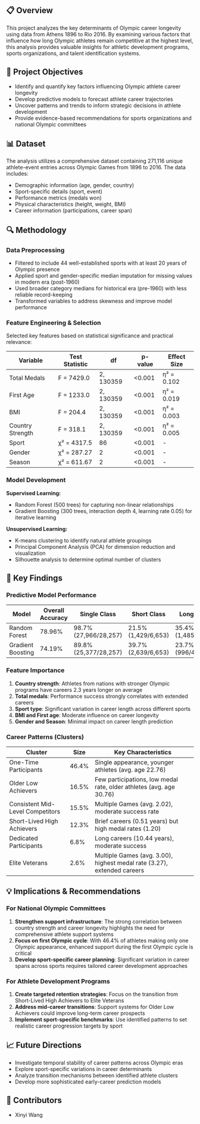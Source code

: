 ## 📋 Overview

This project analyzes the key determinants of Olympic career longevity using data from Athens 1896 to Rio 2016. By examining various factors that influence how long Olympic athletes remain competitive at the highest level, this analysis provides valuable insights for athletic development programs, sports organizations, and talent identification systems.

## 🎯 Project Objectives

- Identify and quantify key factors influencing Olympic athlete career longevity
- Develop predictive models to forecast athlete career trajectories
- Uncover patterns and trends to inform strategic decisions in athlete development
- Provide evidence-based recommendations for sports organizations and national Olympic committees

## 📊 Dataset

The analysis utilizes a comprehensive dataset containing 271,116 unique athlete-event entries across Olympic Games from 1896 to 2016. The data includes:

- Demographic information (age, gender, country)
- Sport-specific details (sport, event)
- Performance metrics (medals won)
- Physical characteristics (height, weight, BMI)
- Career information (participations, career span)

## 🔍 Methodology

### Data Preprocessing

- Filtered to include 44 well-established sports with at least 20 years of Olympic presence
- Applied sport and gender-specific median imputation for missing values in modern era (post-1960)
- Used broader category medians for historical era (pre-1960) with less reliable record-keeping
- Transformed variables to address skewness and improve model performance

### Feature Engineering & Selection

Selected key features based on statistical significance and practical relevance:

| Variable | Test Statistic | df | p-value | Effect Size |
|----------|---------------|-----|---------|------------|
| Total Medals | F = 7429.0 | 2, 130359 | <0.001 | η² = 0.102 |
| First Age | F = 1233.0 | 2, 130359 | <0.001 | η² = 0.019 |
| BMI | F = 204.4 | 2, 130359 | <0.001 | η² = 0.003 |
| Country Strength | F = 318.1 | 2, 130359 | <0.001 | η² = 0.005 |
| Sport | χ² = 4317.5 | 86 | <0.001 | - |
| Gender | χ² = 287.27 | 2 | <0.001 | - |
| Season | χ² = 611.67 | 2 | <0.001 | - |

### Model Development

**Supervised Learning:**
- Random Forest (500 trees) for capturing non-linear relationships
- Gradient Boosting (300 trees, interaction depth 4, learning rate 0.05) for iterative learning

**Unsupervised Learning:**
- K-means clustering to identify natural athlete groupings
- Principal Component Analysis (PCA) for dimension reduction and visualization
- Silhouette analysis to determine optimal number of clusters

## 🔑 Key Findings

### Predictive Model Performance

| Model | Overall Accuracy | Single Class | Short Class | Long Class |
|-------|-----------------|-------------|------------|------------|
| Random Forest | 78.96% | 98.7% (27,966/28,257) | 21.5% (1,429/6,653) | 35.4% (1,485/4,197) |
| Gradient Boosting | 74.19% | 89.8% (25,377/28,257) | 39.7% (2,639/6,653) | 23.7% (996/4,197) |

### Feature Importance

1. **Country strength**: Athletes from nations with stronger Olympic programs have careers 2.3 years longer on average
2. **Total medals**: Performance success strongly correlates with extended careers
3. **Sport type**: Significant variation in career length across different sports
4. **BMI and First age**: Moderate influence on career longevity
5. **Gender and Season**: Minimal impact on career length prediction

### Career Patterns (Clusters)

| Cluster | Size | Key Characteristics |
|---------|------|---------------------|
| One-Time Participants | 46.4% | Single appearance, younger athletes (avg. age 22.76) |
| Older Low Achievers | 16.5% | Few participations, low medal rate, older athletes (avg. age 30.76) |
| Consistent Mid-Level Competitors | 15.5% | Multiple Games (avg. 2.02), moderate success rate |
| Short-Lived High Achievers | 12.3% | Brief careers (0.51 years) but high medal rates (1.20) |
| Dedicated Participants | 6.8% | Long careers (10.44 years), moderate success |
| Elite Veterans | 2.6% | Multiple Games (avg. 3.00), highest medal rate (3.27), extended careers |

## 💡 Implications & Recommendations

### For National Olympic Committees

1. **Strengthen support infrastructure**: The strong correlation between country strength and career longevity highlights the need for comprehensive athlete support systems
2. **Focus on first Olympic cycle**: With 46.4% of athletes making only one Olympic appearance, enhanced support during the first Olympic cycle is critical
3. **Develop sport-specific career planning**: Significant variation in career spans across sports requires tailored career development approaches

### For Athlete Development Programs

1. **Create targeted retention strategies**: Focus on the transition from Short-Lived High Achievers to Elite Veterans
2. **Address mid-career transitions**: Support systems for Older Low Achievers could improve long-term career prospects
3. **Implement sport-specific benchmarks**: Use identified patterns to set realistic career progression targets by sport

## 📈 Future Directions

- Investigate temporal stability of career patterns across Olympic eras
- Explore sport-specific variations in career determinants
- Analyze transition mechanisms between identified athlete clusters
- Develop more sophisticated early-career prediction models

## 👥 Contributors
- Xinyi Wang
